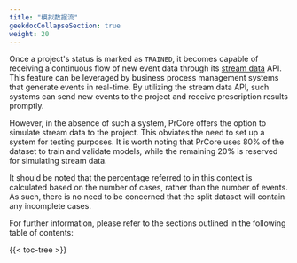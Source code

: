 ```yaml
---
title: "模拟数据流"
geekdocCollapseSection: true
weight: 20
---
```


Once a project's status is marked as `TRAINED`, it becomes capable of receiving a continuous flow of new event data through its [stream data](/advanced-usage/stream-new-events/) API. This feature can be leveraged by business process management systems that generate events in real-time. By utilizing the stream data API, such systems can send new events to the project and receive prescription results promptly.

However, in the absence of such a system, PrCore offers the option to simulate stream data to the project. This obviates the need to set up a system for testing purposes. It is worth noting that PrCore uses 80% of the dataset to train and validate models, while the remaining 20% is reserved for simulating stream data.

It should be noted that the percentage referred to in this context is calculated based on the number of cases, rather than the number of events. As such, there is no need to be concerned that the split dataset will contain any incomplete cases.

For further information, please refer to the sections outlined in the following table of contents:

{{< toc-tree >}}
